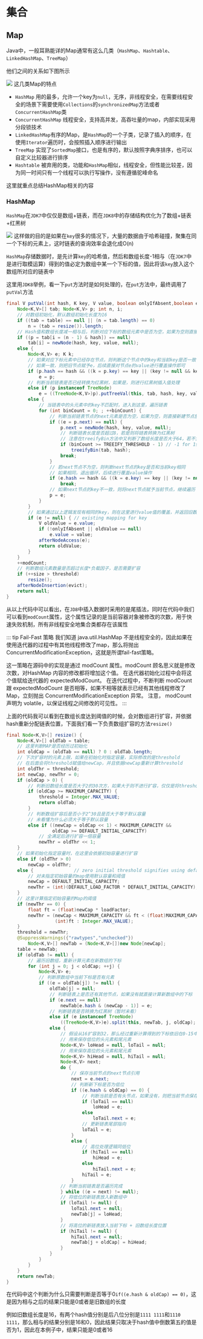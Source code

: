 # 集合

## Map
Java中，一般耳熟能详的Map通常有这么几类（`HashMap`、`Hashtable`、`LinkedHashMap`、`TreeMap`）

他们之间的关系如下图所示

![](../.vuepress/public/img/collection/map-extends.png)
这几类Map的特点
* `HashMap` 用的最多，允许一个key为`null`，无序，非线程安全，在需要线程安全的场景下需要使用`Collections`的`synchronizedMap`方法或者`ConcurrentHashMap`类
* `ConcurrentHashMap` 线程安全，支持高并发，高吞吐量的map，内部实现采用分段锁技术
* `LinkedHashMap`有序的Map，是`HashMap`的一个子类，记录了插入的顺序，在使用`Iterator`遍历时，会按照插入顺序进行输出
* `TreeMap` 实现了`SortedMap`接口，也是有序的，默认按照字典序排序，也可以自定义比较器进行排序
* `Hashtable` 被弃用的类，功能和`HashMap`相似，线程安全，但性能比较差，因为同一时间只有一个线程可以执行写操作，没有遵循驼峰命名

这里就重点总结HashMap相关的内容

### HashMap
`HashMap`在`JDK7`中仅仅是数组+链表，而在`JDK8`中的存储结构优化为了数组+链表+红黑树

![](../.vuepress/public/img/collection/red-black-tree.png)
这样做的目的是如果在`key`很多的情况下，大量的数据由于哈希碰撞，聚集在同一个下标的元素上，这时链表的查询效率会退化成O(n)

`HashMap`存储数据时，是先计算`key`的哈希值，然后和数组长度-1相与（在`JDK7`中是进行取模运算）得到的值必定为数组中某一个下标的值，因此将该`key`放入这个数组所对应的链表中

这里用`JDK8`举例，看一下`put`方法时是如何处理的，在`put`方法中，最终调用了`putVal`方法

```java
final V putVal(int hash, K key, V value, boolean onlyIfAbsent,boolean evict) {
    Node<K,V>[] tab; Node<K,V> p; int n, i;
    // 对数组初始化，默认数组初始化长度为16
    if ((tab = table) == null || (n = tab.length) == 0)
        n = (tab = resize()).length;
    // Hash值和数组长度减一相与后，判断对应下标的数组元素中是否为空，如果为空则直接新建一个节点放入数组中
    if ((p = tab[i = (n - 1) & hash]) == null)
        tab[i] = newNode(hash, key, value, null);
    else {
        Node<K,V> e; K k;
        // 如果对应下标元素中已经存在节点，则判断这个节点中的key和当前key是否一致
        // 如果一致，则把旧节点赋予e，后续直接对节点e的value进行覆盖操作即可
        if (p.hash == hash && ((k = p.key) == key || (key != null && key.equals(k))))
            e = p;
        // 判断当前链表是否已经转换为红黑树，如果是，则进行红黑树插入值处理
        else if (p instanceof TreeNode)
            e = ((TreeNode<K,V>)p).putTreeVal(this, tab, hash, key, value);
        else {
            // 当链表中的头元素中的key不匹配时，进入到这里，遍历链表
            for (int binCount = 0; ; ++binCount) {
                // 判断当前链表节点的next元素是否为空，如果为空，则直接新建节点放入next即可
                if ((e = p.next) == null) {
                    p.next = newNode(hash, key, value, null);
                    // 判断链表长度是否超过8，若是则将链表转换为红黑树
                    // 注意在treeifyBin方法中又判断了数组长度是否大于64，若不大于仅仅做一次扩容
                    if (binCount >= TREEIFY_THRESHOLD - 1) // -1 for 1st
                        treeifyBin(tab, hash);
                    break;
                }
                // 若next节点不为空，则判断next节点的key是否和当前key相同
                // 如果相同，退出循环，后续进行覆盖value操作
                if (e.hash == hash && ((k = e.key) == key || (key != null && key.equals(k))))
                    break;
                // 如果next节点的key不一致，则将next节点赋予当前节点，继续遍历
                p = e;
            }
        }
        // 如果通过以上逻辑发现有相同的key，则在这里进行value值的覆盖，并返回旧数据
        if (e != null) { // existing mapping for key
            V oldValue = e.value;
            if (!onlyIfAbsent || oldValue == null)
                e.value = value;
            afterNodeAccess(e);
            return oldValue;
        }
    }
    ++modCount;
    // 判断数组元素数量是否超过长度*负载因子，是否需要扩容
    if (++size > threshold)
        resize();
    afterNodeInsertion(evict);
    return null;
}
```
从以上代码中可以看出，在`JD8`中插入数据时采用的是尾插法，同时在代码中我们可以看到`modCount`属性，这个属性记录的是当前容器对象被修改的次数，用于快速失败机制，所有非线程安全地集合类都存在该属性

::: tip Fail-Fast 策略
我们知道 java.util.HashMap 不是线程安全的，因此如果在使用迭代器的过程中有其他线程修改了map，那么将抛出ConcurrentModificationException，这就是所谓fail-fast策略。

这一策略在源码中的实现是通过 modCount 属性。modCount 顾名思义就是修改次数，对HashMap 内容的修改都将增加这个值。
在迭代器初始化过程中会将这个值赋给迭代器的 expectedModCount。
在迭代过程中，不断判断 modCount 跟 expectedModCount 是否相等，如果不相等就表示已经有其他线程修改了 Map，立刻抛出 ConcurrentModificationException 异常。
注意， modCount 声明为 volatile，以保证线程之间修改的可见性。
:::

上面的代码我可以看到在数组长度达到阈值的时候，会对数组进行扩容，并依据hash重新分配链表位置，下面我们看一下负责数组扩容的方法`resize()`

```java
final Node<K,V>[] resize() {
    Node<K,V>[] oldTab = table;
    // 这里判断MAP是否经历过初始化
    int oldCap = (oldTab == null) ? 0 : oldTab.length;
    // 下次扩容时的元素上限，如果在初始化时指定容量，实际修改的是threshold
    // 在后面会将threshold赋值给newCap，并且依据newCap重新计算threshold
    int oldThr = threshold;
    int newCap, newThr = 0;
    if (oldCap > 0) {
        // 判断旧数组长度是否大于2的30次方，如果大于则不进行扩容，仅仅是将threshold调整为int的最大值，后面介绍为什么是2的30次方
        if (oldCap >= MAXIMUM_CAPACITY) {
            threshold = Integer.MAX_VALUE;
            return oldTab;
        }
        // 判断数组扩容后是否小于2^30且是否大于等于默认容量
        // 未看懂为什么必须大于等于默认容量
        else if ((newCap = oldCap << 1) < MAXIMUM_CAPACITY &&
                 oldCap >= DEFAULT_INITIAL_CAPACITY)
            // 全满足后进行扩容一倍容量
            newThr = oldThr << 1;
    }
    // 如果初始化指定容量时，在这里会依据初始容量进行扩容
    else if (oldThr > 0)
        newCap = oldThr;
    else {               // zero initial threshold signifies using defaults
        // 对未指定初始容量的map使用默认容量和阈值
        newCap = DEFAULT_INITIAL_CAPACITY;
        newThr = (int)(DEFAULT_LOAD_FACTOR * DEFAULT_INITIAL_CAPACITY);
    }
    // 这里计算指定初始容量的Map的阈值
    if (newThr == 0) {
        float ft = (float)newCap * loadFactor;
        newThr = (newCap < MAXIMUM_CAPACITY && ft < (float)MAXIMUM_CAPACITY ?
                  (int)ft : Integer.MAX_VALUE);
    }
    threshold = newThr;
    @SuppressWarnings({"rawtypes","unchecked"})
        Node<K,V>[] newTab = (Node<K,V>[])new Node[newCap];
    table = newTab;
    if (oldTab != null) {
        // 遍历旧数组，重新计算元素在新数组的下标
        for (int j = 0; j < oldCap; ++j) {
            Node<K,V> e;
            // 判断原数组中当前下标是否有元素
            if ((e = oldTab[j]) != null) {
                oldTab[j] = null;
                // 判断链表上是否还有其他节点，如果没有就直接计算新数组中的下标
                if (e.next == null)
                    newTab[e.hash & (newCap - 1)] = e;
                // 判断链表是否转换为红黑树（暂时未看）
                else if (e instanceof TreeNode)
                    ((TreeNode<K,V>)e).split(this, newTab, j, oldCap);
                else {
                    // 假设从16扩容到32，那么经过重新计算得到的下标依旧在0-15中则成为低位，反正称为高位
                    // 用来保存低位的头元素和尾元素
                    Node<K,V> loHead = null, loTail = null;
                    // 用来保存高位的头元素和尾元素
                    Node<K,V> hiHead = null, hiTail = null;
                    Node<K,V> next;
                    do {
                        // 保存当前节点的next节点引用
                        next = e.next;
                        // 判断新下标是否为低位
                        if ((e.hash & oldCap) == 0) {
                            // 判断当前是否有头节点，如果没有，则把当前节点保存为头节点，否则将当前节点放入链表的尾部
                            if (loTail == null)
                                loHead = e;
                            else
                                loTail.next = e;
                            // 更新链表尾部指向
                            loTail = e;
                        }
                        else {
                            // 高位处理逻辑同低位
                            if (hiTail == null)
                                hiHead = e;
                            else
                                hiTail.next = e;
                            hiTail = e;
                        }
                    // 判断当前链表是否遍历完成
                    } while ((e = next) != null);
                    // 将低位的新链表放入新数组中
                    if (loTail != null) {
                        loTail.next = null;
                        newTab[j] = loHead;
                    }
                    // 将高位的新链表放入当前下标 + 旧数组长度位置
                    if (hiTail != null) {
                        hiTail.next = null;
                        newTab[j + oldCap] = hiHead;
                    }
                }
            }
        }
    }
    return newTab;
}
```

在代码中这个判断为什么只需要判断是否等于0`if((e.hash & oldCap) == 0)`，这是因为相与之后的结果只能是0或者是旧数组的长度

例如旧数组长度是16，有两个hash值分别是后八位分别是`1111 1111`和`1110 1111`，那么相与的结果分别是16和0，因此结果只取决于hash值中倒数第五的值是否为1，因此在本例子中，结果只能是0或者16



